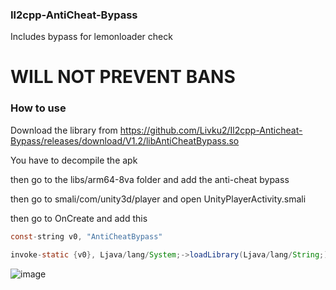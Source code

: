 ### Il2cpp-AntiCheat-Bypass

Includes bypass for lemonloader check

# WILL NOT PREVENT BANS

### How to use

Download the library from https://github.com/Livku2/Il2cpp-Anticheat-Bypass/releases/download/V1.2/libAntiCheatBypass.so

You have to decompile the apk

then go to the libs/arm64-8va folder and add the anti-cheat bypass

then go to smali/com/unity3d/player and open UnityPlayerActivity.smali

then go to OnCreate and add this

```java
const-string v0, "AntiCheatBypass"

invoke-static {v0}, Ljava/lang/System;->loadLibrary(Ljava/lang/String;)V
```


![image](https://github.com/user-attachments/assets/cecc47d5-5905-4da5-aad4-1a4b285bb363)

